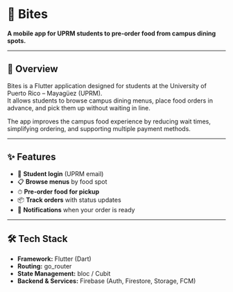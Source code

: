 # 🍔 Bites  
**A mobile app for UPRM students to pre-order food from campus dining spots.**

---

## 📖 Overview  
Bites is a Flutter application designed for students at the University of Puerto Rico – Mayagüez (UPRM).  
It allows students to browse campus dining menus, place food orders in advance, and pick them up without waiting in line.  

The app improves the campus food experience by reducing wait times, simplifying ordering, and supporting multiple payment methods.  

---

## ✨ Features  
- 🔐 **Student login** (UPRM email)  
- 📋 **Browse menus** by food spot  
- ⏱ **Pre-order food for pickup**  
- 📦 **Track orders** with status updates  
- 🔔 **Notifications** when your order is ready  

---

## 🛠 Tech Stack  
- **Framework:** Flutter (Dart)  
- **Routing:** go_router  
- **State Management:** bloc / Cubit  
- **Backend & Services:** Firebase (Auth, Firestore, Storage, FCM)  
